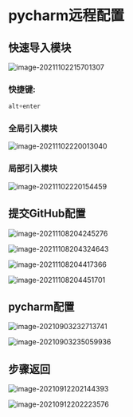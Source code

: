 # pycharm远程配置

## 快速导入模块

![image-20211102215701307](images/image-20211102215701307.png)

### 快捷键:

```python
alt+enter
```

### 全局引入模块

![image-20211102220013040](images/image-20211102220013040.png)

### 局部引入模块

![image-20211102220154459](images/image-20211102220154459.png)

## 提交GitHub配置

![image-20211108204245276](images/image-20211108204245276.png)

![image-20211108204324643](images/image-20211108204324643.png)

![image-20211108204417366](images/image-20211108204417366.png)

![image-20211108204451701](images/image-20211108204451701.png)

## pycharm配置

![image-20210903232713741](images/image-20210903232713741.png)

![image-20210903235059936](images/image-20210903235059936.png)

## 步骤返回

![image-20210912202144393](images/image-20210912202144393.png)



![image-20210912202223576](images/image-20210912202223576.png)